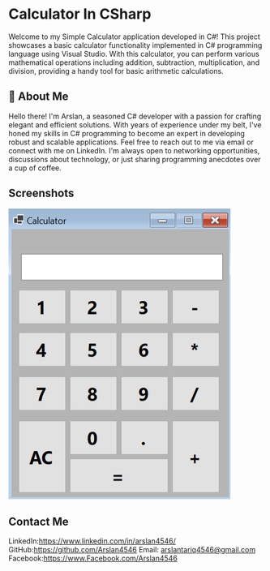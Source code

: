 
# Calculator In CSharp

Welcome to my Simple Calculator application developed in C#! This project showcases a basic calculator functionality implemented in C# programming language using Visual Studio. With this calculator, you can perform various mathematical operations including addition, subtraction, multiplication, and division, providing a handy tool for basic arithmetic calculations.
## 🚀 About Me
Hello there! I'm Arslan, a seasoned C# developer with a passion for crafting elegant and efficient solutions. With years of experience under my belt, I've honed my skills in C# programming to become an expert in developing robust and scalable applications.
Feel free to reach out to me via email or connect with me on LinkedIn. I'm always open to networking opportunities, discussions about technology, or just sharing programming anecdotes over a cup of coffee.

## Screenshots

![App Screenshot](https://github.com/Arslan4546/Calculator-In-CSharp/blob/main/screenshot/calculator.png)



## Contact Me

LinkedIn:https://www.linkedin.com/in/arslan4546/
GitHub:https://github.com/Arslan4546
Email: arslantariq4546@gmail.com
Facebook:https://www.Facebook.com/Arslan4546

